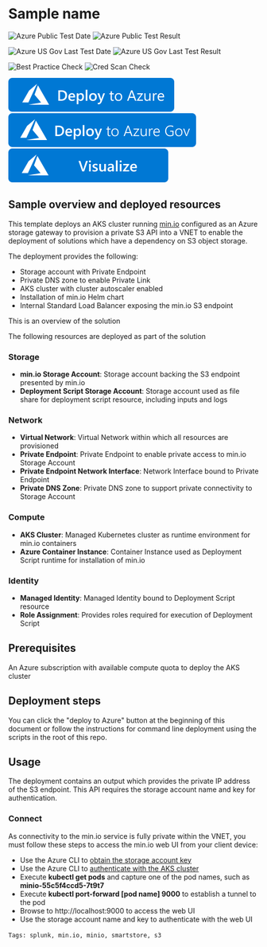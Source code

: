 # Sample name

![Azure Public Test Date](https://azurequickstartsservice.blob.core.windows.net/badges/minio-azure-gateway/PublicLastTestDate.svg)
![Azure Public Test Result](https://azurequickstartsservice.blob.core.windows.net/badges/minio-azure-gateway/PublicDeployment.svg)

![Azure US Gov Last Test Date](https://azurequickstartsservice.blob.core.windows.net/badges/minio-azure-gateway/FairfaxLastTestDate.svg)
![Azure US Gov Last Test Result](https://azurequickstartsservice.blob.core.windows.net/badges/minio-azure-gateway/FairfaxDeployment.svg)

![Best Practice Check](https://azurequickstartsservice.blob.core.windows.net/badges/minio-azure-gateway/BestPracticeResult.svg)
![Cred Scan Check](https://azurequickstartsservice.blob.core.windows.net/badges/minio-azure-gateway/CredScanResult.svg)

[![Deploy To Azure](https://raw.githubusercontent.com/Azure/azure-quickstart-templates/master/1-CONTRIBUTION-GUIDE/images/deploytoazure.svg?sanitize=true)](https://portal.azure.com/#create/Microsoft.Template/uri/https%3A%2F%2Fraw.githubusercontent.com%2FAzure%2Fazure-quickstart-templates%2Fmaster%2Fminio-azure-gateway%2Fazuredeploy.json)
[![Deploy To Azure US Gov](https://raw.githubusercontent.com/Azure/azure-quickstart-templates/master/1-CONTRIBUTION-GUIDE/images/deploytoazuregov.svg?sanitize=true)](https://portal.azure.us/#create/Microsoft.Template/uri/https%3A%2F%2Fraw.githubusercontent.com%2FAzure%2Fazure-quickstart-templates%2Fmaster%2Fpath-to-sample%2Fazuredeploy.json)
[![Visualize](https://raw.githubusercontent.com/Azure/azure-quickstart-templates/master/1-CONTRIBUTION-GUIDE/images/visualizebutton.svg?sanitize=true)](http://armviz.io/#/?load=https%3A%2F%2Fraw.githubusercontent.com%2FAzure%2Fazure-quickstart-templates%2Fmaster%2Fpath-to-sample%2Fazuredeploy.json)


## Sample overview and deployed resources

This template deploys an AKS cluster running [min.io](https://min.io/) configured as an Azure storage gateway to provision a private S3 API into a VNET to enable the deployment of solutions which have a dependency on S3 object storage. 

The deployment provides the following:

+ Storage account with Private Endpoint
+ Private DNS zone to enable Private Link
+ AKS cluster with cluster autoscaler enabled
+ Installation of min.io Helm chart
+ Internal Standard Load Balancer exposing the min.io S3 endpoint

This is an overview of the solution

The following resources are deployed as part of the solution

### Storage

+ **min.io Storage Account**: Storage account backing the S3 endpoint presented by min.io
+ **Deployment Script Storage Account**: Storage account used as file share for deployment script resource, including inputs and logs

### Network

+ **Virtual Network**: Virtual Network within which all resources are provisioned
+ **Private Endpoint**: Private Endpoint to enable private access to min.io Storage Account
+ **Private Endpoint Network Interface**: Network Interface bound to Private Endpoint
+ **Private DNS Zone**: Private DNS zone to support private connectivity to Storage Account

### Compute

+ **AKS Cluster**: Managed Kubernetes cluster as runtime environment for min.io containers
+ **Azure Container Instance**: Container Instance used as Deployment Script runtime for installation of min.io

### Identity

+ **Managed Identity**: Managed Identity bound to Deployment Script resource
+ **Role Assignment**: Provides roles required for execution of Deployment Script

## Prerequisites

An Azure subscription with available compute quota to deploy the AKS cluster

## Deployment steps

You can click the "deploy to Azure" button at the beginning of this document or follow the instructions for command line deployment using the scripts in the root of this repo.


## Usage

The deployment contains an output which provides the private IP address of the S3 endpoint.  This API requires the storage account name and key for authentication.

### Connect

As connectivity to the min.io service is fully private within the VNET, you must follow these steps to access the min.io web UI from your client device:

+ Use the Azure CLI to [obtain the storage account key](https://docs.microsoft.com/en-us/cli/azure/storage/account/keys?view=azure-cli-latest#az_storage_account_keys_list)
+ Use the Azure CLI to [authenticate with the AKS cluster](https://docs.microsoft.com/en-us/cli/azure/aks?view=azure-cli-latest#az_aks_get_credentials)
+ Execute **kubectl get pods** and capture one of the pod names, such as **minio-55c5f4ccd5-7t9t7**
+ Execute **kubectl port-forward [pod name] 9000** to establish a tunnel to the pod
+ Browse to http://localhost:9000 to access the web UI
+ Use the storage account name and key to authenticate with the web UI

`Tags: splunk, min.io, minio, smartstore, s3`
